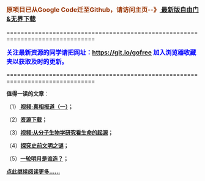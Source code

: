 <h3><font color="#993300"> 原项目已从Google Code迁至Github，请访问主页--》<a href="https://github.com/sglfree/freesky/wiki/%E8%87%AA%E7%94%B1%E9%97%A8%E6%9C%80%E6%96%B0%E7%89%88%E4%B8%8B%E8%BD%BD-%E6%97%A0%E7%95%8C%E6%B5%8F%E8%A7%88%E6%9C%80%E6%96%B0%E6%AD%A3%E5%BC%8F%E7%89%88%E4%B8%8B%E8%BD%BD-%E7%BF%BB%E5%A2%99%E8%BD%AF%E4%BB%B6%E4%B8%8B%E8%BD%BD" target="_blank"> 最新版自由门&无界下载</a></font></h3>
<p>===============================================================================</p>
<font color="blue" size="3"><strong>关注最新资源的同学请把网址：<font color="#993300"><a href="https://git.io/gofree" target="_blank">https://git.io/gofree</a> </font>加入浏览器收藏夹以获取及时的更新。</strong></font>
<p>===============================================================================</p>
<p><strong>值得一读的文章</strong>：</p>
<p>（1）<strong><a href="http://leap.olife.org/go/truth" target="_blank"> 视频:真相报道（一）</a>；</strong></p>
<p>（2）<strong><a href="http://leap.olife.org/res-download/" target="_blank">资源下载</a>；</strong></p>
<p>（3）<strong><a href="http://leap.olife.org/go/biology" target="_blank">视频:从分子生物学研究看生命的起源</a>；</strong></p>
<p>（4）<strong><a href="http://leap.olife.org/go/discovery" target="_blank">探究史前文明之谜</a>；</strong></p>
<p>（5）<strong><a href="http://leap.olife.org/go/moon" target="_blank">一轮明月是谁造？</a>；</strong></p>
<p><strong><a href="http://leap.olife.org/" target="_blank">点此继续阅读更多……</a></strong></p>
